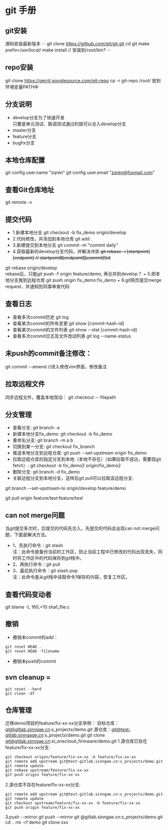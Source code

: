 # git 手册
## git安装
源码安装最新版本
···
git clone https://github.com/git/git.git
cd git
make prefix=/usr/local/
make install // 安装到/root/bin?
···

## repo安装
git clone https://gerrit.googlesource.com/git-repo
cp -r git-repo /root/
放到环境变量PATH中

## 分支说明
+ develop分支为了快速开发  
只要是单元测试、联调测试通过的就可以合入develop分支
+ master分支
+ feature分支
+ bugfix分支

## 本地仓库配置
git config user.name "zqren"
git config user.email "zqren@foxmail.com"

## 查看Git仓库地址
git remote -v

## 提交代码
+ 1.新建本地分支 git checkout -b fix_demo origin/develop
+ 2.代码修改，并添加到本地仓库 git add .
+ 3.新建提交到本地分支 git commit -m "commit daily"
+ 4.获取最新的develop分支代码，并解决冲突
<del>git rebase -i [startpoint] [endpoint]
// startpoint和endpoint指commit的id
</del>
git rebase origin/develop <br>
rebase后，只能git push -f origin feature/demo, 再合并到develop？
+ 5.把本地分支推到远程仓库 git push origin fix_demo:fix_demo
+ 6.git网页提交merge request，并通知到同事审查代码

## 查看日志
+ 查看多次commit历史
git log
+ 查看某次commit的所有变更
git show [commit-hash-id]
+ 查看某次commit的文件列表
git show --stat [commit-hash-id]
+ 查看多次commit日志及文件改动列表
git log --name-status 

## 未push的commit备注修改：
git commit --amend //进入修改vim界面，修改备注

## 拉取远程文件
同步远程文件，覆盖本地改动：
git checkout -- filepath

## 分支管理 
+ 查看分支: git branch -a
+ 新建本地分支fix_demo: git checkout -b fix_demo
+ 重命名分支: git branch -m a b
+ 切换到某一分支: git checkout fix_branch
+ 推送本地分支到远程仓库: git push --set-upstream origin fix_demo
+ 拉取远程仓库的指定分支到本地（本地不存在）（如果拉取不成功，需要现git fetch）: git checkout -b fix_demo2 origin/fix_demo2
+ 删除分支: git branch -d fix_demo
+ 关联远程分支到本地分支，这样后git pull可以拉取该远程分支:

git branch --set-upstream-to origin/develop feature/demo

git pull origin feature/test:feature/test

## can not merge问题
当git提交多次时，后提交的代码先合入，先提交的代码会出现can not merge问题，下面是解决方法。
+ 1、先执行命令：git stash  
注：此命令是备份当前的工作区，防止当前工程中已修改的代码出现丢失，同时将工作区中的代码保存到git栈中。
+ 2、再执行命令：git pull
+ 3、最后执行命令：git stash pop  
注：此命令是从git栈中读取命令1保存的内容，恢复工作区。

## 查看代码变动者
git blame -L 160,+10 sha1_file.c 


## 撤销
+ 撤销未commit的add：
```
git reset HEAD .
git reset HEAD -filename
```
+ 撤销未push的commit

## svn cleanup =
```
git reset --hard
git clean -df
```

## 仓库管理
迁移demo项目的feature/fix-xx-xx分支举例：
目标仓库：git@gitlab.sinngae.cn:s_projectx/demo.git
源仓库：git@test-gitlab.sinngage.cn:s_projectx/demo.git
git clone git@gitlab.sinngae.cn:xl_onecloud_firmware/demo.git 
1.源仓库已存在feature/fix-xx-xx分支:
```
git checkout origin/feature/fix-xx-xx -b feature/fix-xx-xx
git remote add upstream git@test-gitlab.sinngae.cn:s_projectx/demo.git
git remote update
git rebase upstream/feature/fix-xx-xx
git push origin feature/fix-xx-xx
```
2.源仓库不存在feature/fix-xx-xx分支:
```
git remote add upstream git@test-gitlab.sinngae.cn:s_projectx/demo.git
git remote update
git checkout upstream/feature/fix-xx-xx -b feature/fix-xx-xx
git push origin feature/fix-xx-xx
```
3.push --mirror
git push --mirror git @gitlab.sinngae.cn:s_projectx/demo.git
cd ..
rm -rf demo
git clone xxx

